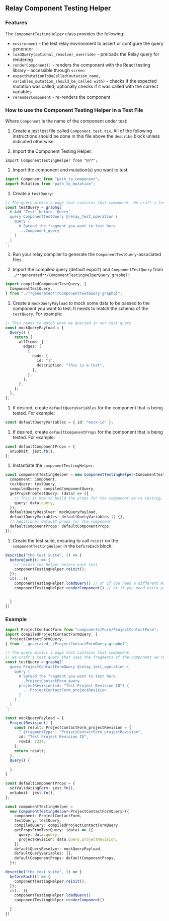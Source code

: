 ## Relay Component Testing Helper

### Features

The `ComponentTestingHelper` class provides the following:

- `environment` - the test relay environment to assert or configure the query generator
- `loadQuery(optional_resolver_override)` - preloads the Relay query for rendering
- `renderComponent()` - renders the component with the React testing library - accessible through `screen`
- `expectMutationToBeCalled(mutation_name, variables_mutation_should_be_called with)` - checks if the expected mutation was called; optionally checks if it was called with the correct variables
- `rerenderComponent` - re-renders the component

### How to use the Component Testing Helper in a Test File

Where `Component` is the name of the component under test:

1. Create a jest test file called `Component.test.tsx`. All of the following instructions should be done in this file above the `describe` block unless indicated otherwise.

1. Import the Component Testing Helper:

`import ComponentTestingHelper from "@??";`

1. Import the component and mutation(s) you want to test:

```typescript
import Component from "path_to_component";
import Mutation from "path_to_mutation";
```

1. Create a `testQuery`:

```typescript
// The query mimics a page that contains that component. We craft a test query that uses the fragments of the component we're testing.
const testQuery = graphql`
  # Add 'Test' before 'Query'
  query ComponentTestQuery @relay_test_operation {
    query {
      # Spread the fragment you want to test here
      ...Component_query
    }
  }
`;
```

1. Run your relay compiler to generate the `ComponentTestQuery`-associated files

1. Import the compiled query (default export) and `ComponentTestQuery` from `./**generated**/ComponentTestingHelperQuery.graphql`:

```typescript
import compiledComponentTestQuery, {
  ComponentTestQuery,
} from "./**generated**/ComponentTestQuery.graphql";
```

1. Create a `mockQueryPayload` to mock some data to be passed to the component you want to test. It needs to match the schema of the `testQuery`. For example:

```typescript
// This needs to match what we queried in our test query
const mockQueryPayload = {
  Query() {
    return {
      allItems: {
        edges: [
          {
            node: {
              id: "1",
              description: "this is a test",
            },
          },
        ],
      },
    };
  },
};
```

1. If desired, create `defaultQueryVariables` for the component that is being tested. For example:

```typescript
const defaultQueryVariables = { id: "mock-id" };
```

1. If desired, create `defaultComponentProps` for the component that is being tested. For example:

```typescript
const defaultComponentProps = {
  onSubmit: jest.fn(),
};
```

1. Instantiate the `componentTestingHelper`:

```typescript
const componentTestingHelper = new ComponentTestingHelper<ComponentTestQuery>({
  component: Component,
  testQuery: testQuery,
  compiledQuery: compiledComponentQuery,
  getPropsFromTestQuery: (data) => ({
    // This is how to build the props for the component we're testing, based on our test query
    query: data.query,
  }),
  defaultQueryResolver: mockQueryPayload,
  defaultQueryVariables: defaultQueryVariables || {},
  // Additional default props for the component
  defaultComponentProps: defaultComponentProps,
});
```

1. Create the test suite, ensuring to call `reinit` on the `componentTestingHelper` in the `beforeEach` block:

```typescript
describe("the test suite", () => {
  beforeEach(() => {
    // reinit the helper before each test
    componentTestingHelper.reinit();
  });
  it(...){
    componentTestingHelper.loadQuery() // or if you need a different mock query than the default, componentTestingHelper.loadQuery(different_mock_query)
    componentTestingHelper.renderComponent() // or if you need extra props for a particular test: componentTestingHelper.renderComponent(undefined, {...defaultComponentProps, extraProps })


  }
})
```

### Example

```typescript
import ProjectContactForm from "components/Form/ProjectContactForm";
import compiledProjectContactFormQuery, {
  ProjectContactFormQuery,
} from "__generated__/ProjectContactFormQuery.graphql";

// The query mimics a page that contains that component,
// we craft a test query that uses the fragments of the component we're testing.
const testQuery = graphql`
  query ProjectContactFormQuery @relay_test_operation {
    query {
      # Spread the fragment you want to test here
      ...ProjectContactForm_query
      projectRevision(id: "Test Project Revision ID") {
        ...ProjectContactForm_projectRevision
      }
    }
  }
`;

const mockQueryPayload = {
  ProjectRevision() {
    const result: ProjectContactForm_projectRevision = {
      " $fragmentType": "ProjectContactForm_projectRevision",
      id: "Test Project Revision ID",
      rowId: 1234,
    };
    return result;
  },
  Query() {
    ...
  }
}

const defaultComponentProps = {
  setValidatingForm: jest.fn(),
  onSubmit: jest.fn(),
};

const componentTestingHelper =
  new ComponentTestingHelper<ProjectContactFormQuery>({
    component: ProjectContactForm,
    testQuery: testQuery,
    compiledQuery: compiledProjectContactFormQuery,
    getPropsFromTestQuery: (data) => ({
      query: data.query,
      projectRevision: data.query.projectRevision,
    }),
    defaultQueryResolver: mockQueryPayload,
    defaultQueryVariables: {},
    defaultComponentProps: defaultComponentProps,
  });

describe("the test suite", () => {
  beforeEach(() => {
    componentTestingHelper.reinit();
  });
  it(...){
    componentTestingHelper.loadQuery()
    componentTestingHelper.renderComponent()

  }
})

```
